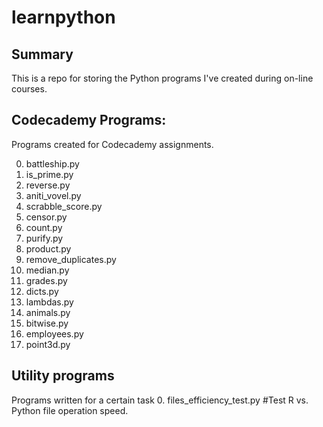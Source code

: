 # learnpython


## Summary
This is a repo for storing the Python programs I've created during on-line courses. 


## Codecademy Programs:

Programs created for Codecademy assignments.

0. battleship.py
0. is_prime.py
0. reverse.py
0. aniti_vovel.py
0. scrabble_score.py
0. censor.py
0. count.py
0. purify.py
0. product.py
0. remove_duplicates.py
0. median.py
0. grades.py
0. dicts.py
0. lambdas.py
0. animals.py
0. bitwise.py
0. employees.py
0. point3d.py

## Utility programs
Programs written for a certain task
0. files_efficiency_test.py	#Test R vs. Python file operation speed.